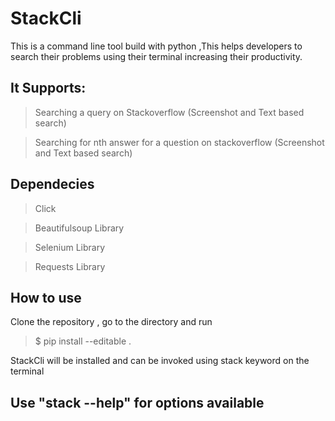 # StackCli 
This is a command line tool build with python ,This helps developers to search their problems using their terminal 	   increasing their productivity.

## It Supports: 
> Searching a query on Stackoverflow (Screenshot and Text based search)

> Searching for nth answer for a question on stackoverflow (Screenshot and Text based search)


## Dependecies
> Click

> Beautifulsoup Library 

> Selenium Library

> Requests Library


## How to use
Clone the repository , go to the directory and run 
> $ pip install --editable .

StackCli will be installed and can be invoked using stack keyword on the terminal


## Use "stack --help" for options available
